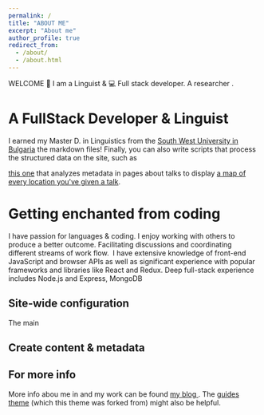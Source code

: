 ```yaml
---
permalink: /
title: "ABOUT ME"
excerpt: "About me"
author_profile: true
redirect_from:
  - /about/
  - /about.html
---
```


WELCOME 💚 I am a Linguist & 💻 Full stack developer. A researcher .

# A FullStack Developer & Linguist

I earned my Master D. in Linguistics from the [South West University in Bulgaria](https)
the markdown files! Finally, you can also write scripts that process the structured data on the site, such as

[this one](https://github.) that analyzes metadata in pages about talks to display [a map of every location you've given a talk](https://irenapopova.github).

# Getting enchanted from coding

I have passion for languages & coding. I enjoy working with others to produce a better outcome. Facilitating discussions and coordinating different streams of work flow.  I have extensive knowledge of front-end JavaScript and browser APIs as well as significant experience with popular frameworks and libraries like React and Redux. Deep full-stack experience includes Node.js and Express, MongoDB

## Site-wide configuration

The main

## Create content & metadata

## For more info

More info abou me in and my work can be found [my blog ](https//irenapopova.com). The [guides theme](https://mmistakes.github.io) (which this theme was forked from) might also be helpful.
